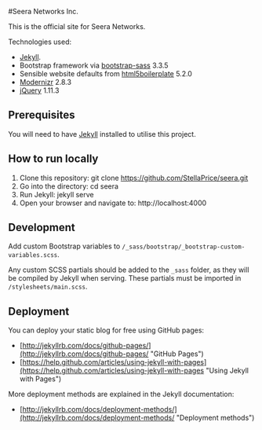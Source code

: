#Seera Networks Inc.

This is the official site for Seera Networks.

Technologies used:

* [Jekyll](http://jekyllrb.com/ "Jekyll").
* Bootstrap framework via [bootstrap-sass](https://github.com/twbs/bootstrap-sass/ "Twitter Bootstrap") 3.3.5
* Sensible website defaults from [html5boilerplate](https://html5boilerplate.com/ "HTML5 Boilerplate") 5.2.0
* [Modernizr](http://modernizr.com/ "Modernizr") 2.8.3
* [jQuery](https://jquery.com/ "jQuery") 1.11.3

## Prerequisites

You will need to have [Jekyll](http://jekyllrb.com/ "Jekyll") installed to utilise this project.

## How to run locally

1. Clone this repository: git clone https://github.com/StellaPrice/seera.git
2. Go into the directory: cd seera
3. Run Jekyll: jekyll serve
4. Open your browser and navigate to: http://localhost:4000

## Development

Add custom Bootstrap variables to `/_sass/bootstrap/_bootstrap-custom-variables.scss`.

Any custom SCSS partials should be added to the `_sass` folder, as they will be compiled by Jekyll when serving. These partials must be imported in `/stylesheets/main.scss`.

## Deployment

You can deploy your static blog for free using GitHub pages:

* [http://jekyllrb.com/docs/github-pages/](http://jekyllrb.com/docs/github-pages/ "GitHub Pages")
* [https://help.github.com/articles/using-jekyll-with-pages](https://help.github.com/articles/using-jekyll-with-pages "Using Jekyll with Pages")

More deployment methods are explained in the Jekyll documentation:

* [http://jekyllrb.com/docs/deployment-methods/](http://jekyllrb.com/docs/deployment-methods/ "Deployment methods")
